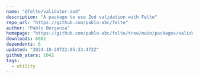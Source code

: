 ```yaml
---
name: "@felte/validator-zod"
description: "A package to use Zod validation with Felte"
repo_url: "https://github.com/pablo-abc/felte"
author: "Pablo Berganza"
homepage: "https://github.com/pablo-abc/felte/tree/main/packages/validator-zod"
downloads: 6802
dependents: 6
updated: "2024-10-29T22:05:33.472Z"
github_stars: 1042
tags: 
  - utility
---
```

